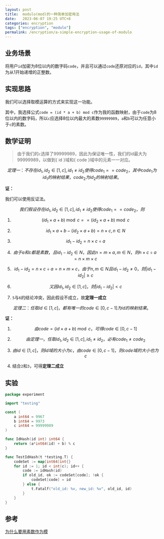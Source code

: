 ```yaml
---
layout: post
title:  modulo(mod)的一种简单加密用法
date:   2023-06-07 19:25 UTC+8
categories: encryption
tags: ["encryption", "modulo"]
permalink: /encryption/a-simple-encryption-usage-of-modulo
---
```



## 业务场景

将用户`id`加密为8位以内的数字码`code`，并且可以通过`code`还原对应的`id`，其中`id`为从1开始递增的正整数。

## 实现思路

我们可以选择取模运算的方式来实现这一功能。

其中，我选择公式`code = (id * a + b) mod c`作为我的函数映射，由于`code`为8位以内的数字码，所以`c`应选择8位以内最大的素数`99999989`，`a`和`b`可以为任意小于`c`的素数。

## 数学证明

> 由于我们的`c`选择了99999989，因此为保证唯一性，我们的id最大为99999989，以做到{ id }域和{ code }域中的元素一一对应。

$$定理一：不存在id_1, id_2 \in[1, c], id_1 \neq id_2使得code_1 == code_2，其中code_1为id_1的映射结果，code_2为id_2的映射结果。$$

**证：**

我们可以使用反证法。

$$我们假设存在id_1, id_2 \in[1, c], id_1 \neq id_2使得code_1 == code_2，则$$

1. $$(id_1 \times a + b) \bmod c == (id_2 \times a + b) \bmod c$$

2. $$id_1 \times a + b - (id_2 \times a + b) = n \times c,\,n\in N $$
3. $$id_1 - id_2 = n \times c \div a$$
4. $$由于a和c都是素数，且id_1-id_2 \in N，因此n = m \times a, m \in N，则n \times c \div a = n \times m \times c$$
5. $$id_1 - id_2 = n \times c \div a = n \times m \times c，由于n,m \in N且id_1 - id_2 \neq 0，则\left| id_1-id_2 \right| \geq c$$
6. $$又因id_1, id_2 \in[1, c]，则\left| id_1-id_2 \right| < c$$
7. `5`与`6`的结论冲突，因此假设不成立，故**定理一成立**

$$定理二：任取id \in[1, c]，都有唯一的code \in [0, c-1]为id的映射结果。$$

**证：**

1. $$由code = (id \times a + b) \bmod c，可得code \in [0, c-1]$$

2. $$由定理一，任取id_1, id_2 \in[1, c], id_1 \neq id_2，必有code_1 \neq code_2$$

3. $$由 id \in [1, c]，则id域的大小为c，由code \in [0, c-1]，则code域的大小也为c$$
4. 结合`2`和`3`，可得**定理二成立**

## 实验

```go
package experiment

import "testing"

const (
	a int64 = 9967
	b int64 = 9973
	c int64 = 99999989
)

func IdHash(id int) int64 {
	return (a*int64(id) + b) % c
}

func TestIdHash(t *testing.T) {
	codeSet := map[int64]int{}
	for id := 1; id < int(c); id++ {
		code := idHash(id)
		if old_id, ok := codeSet[code]; !ok {
			codeSet[code] = id
		} else {
			t.Fatalf("old_id: %v, new_id: %v", old_id, id)
		}
	}
}
```

## 参考

[为什么要用素数作为模](https://flat2010.github.io/2018/04/19/%E6%A8%A1%E8%BF%90%E7%AE%97%E4%B8%AD%E4%B8%BA%E4%BD%95%E8%A6%81%E7%94%A8%E7%B4%A0%E6%95%B0%E4%BD%9C%E4%B8%BA%E6%A8%A1/)